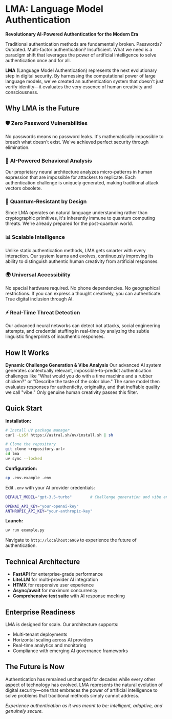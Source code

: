 # LMA: Language Model Authentication

**Revolutionary AI-Powered Authentication for the Modern Era**

Traditional authentication methods are fundamentally broken. Passwords? Outdated. Multi-factor authentication? Insufficient. What we need is a paradigm shift that leverages the power of artificial intelligence to solve authentication once and for all.

**LMA** (Language Model Authentication) represents the next evolutionary step in digital security. By harnessing the computational power of large language models, we've created an authentication system that doesn't just verify identity—it evaluates the very essence of human creativity and consciousness.

## Why LMA is the Future

### 🛡️ **Zero Password Vulnerabilities**

No passwords means no password leaks. It's mathematically impossible to breach what doesn't exist. We've achieved perfect security through elimination.

### 🧠 **AI-Powered Behavioral Analysis**

Our proprietary neural architecture analyzes micro-patterns in human expression that are impossible for attackers to replicate. Each authentication challenge is uniquely generated, making traditional attack vectors obsolete.

### 🚀 **Quantum-Resistant by Design**

Since LMA operates on natural language understanding rather than cryptographic primitives, it's inherently immune to quantum computing threats. We're already prepared for the post-quantum world.

### 📊 **Scalable Intelligence**

Unlike static authentication methods, LMA gets smarter with every interaction. Our system learns and evolves, continuously improving its ability to distinguish authentic human creativity from artificial responses.

### 🌍 **Universal Accessibility**

No special hardware required. No phone dependencies. No geographical restrictions. If you can express a thought creatively, you can authenticate. True digital inclusion through AI.

### ⚡ **Real-Time Threat Detection**

Our advanced neural networks can detect bot attacks, social engineering attempts, and credential stuffing in real-time by analyzing the subtle linguistic fingerprints of inauthentic responses.

## How It Works

**Dynamic Challenge Generation & Vibe Analysis**
Our advanced AI system generates contextually relevant, impossible-to-predict authentication challenges like "What would you do with a time machine and a rubber chicken?" or "Describe the taste of the color blue." The same model then evaluates responses for authenticity, originality, and that ineffable quality we call "vibe." Only genuine human creativity passes this filter.

## Quick Start

**Installation:**

```bash
# Install UV package manager
curl -LsSf https://astral.sh/uv/install.sh | sh

# Clone the repository
git clone <repository-url>
cd lma
uv sync --locked
```

**Configuration:**

```bash
cp .env.example .env
```

Edit `.env` with your AI provider credentials:

```bash
DEFAULT_MODEL="gpt-3.5-turbo"        # Challenge generation and vibe analysis

OPENAI_API_KEY="your-openai-key"
ANTHROPIC_API_KEY="your-anthropic-key"
```

**Launch:**

```bash
uv run example.py
```

Navigate to `http://localhost:6969` to experience the future of authentication.

## Technical Architecture

- **FastAPI** for enterprise-grade performance
- **LiteLLM** for multi-provider AI integration
- **HTMX** for responsive user experience
- **Async/await** for maximum concurrency
- **Comprehensive test suite** with AI response mocking

## Enterprise Readiness

LMA is designed for scale. Our architecture supports:

- Multi-tenant deployments
- Horizontal scaling across AI providers
- Real-time analytics and monitoring
- Compliance with emerging AI governance frameworks

## The Future is Now

Authentication has remained unchanged for decades while every other aspect of technology has evolved. LMA represents the natural evolution of digital security—one that embraces the power of artificial intelligence to solve problems that traditional methods simply cannot address.

_Experience authentication as it was meant to be: intelligent, adaptive, and genuinely secure._

